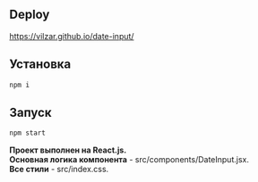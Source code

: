 ## Deploy
https://vilzar.github.io/date-input/

## Установка

```sh
npm i
```

## Запуск

```sh
npm start
```


__Проект выполнен на React.js.__  <br/>
__Основная логика компонента__ - src/components/DateInput.jsx. <br/>
__Все стили__ - src/index.css.
